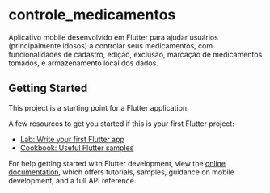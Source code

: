 # controle_medicamentos

Aplicativo mobile desenvolvido em Flutter para ajudar usuários (principalmente idosos) a controlar seus medicamentos, com funcionalidades de cadastro, edição, exclusão, marcação de medicamentos tomados, e armazenamento local dos dados.


## Getting Started

This project is a starting point for a Flutter application.

A few resources to get you started if this is your first Flutter project:

- [Lab: Write your first Flutter app](https://docs.flutter.dev/get-started/codelab)
- [Cookbook: Useful Flutter samples](https://docs.flutter.dev/cookbook)

For help getting started with Flutter development, view the
[online documentation](https://docs.flutter.dev/), which offers tutorials,
samples, guidance on mobile development, and a full API reference.
